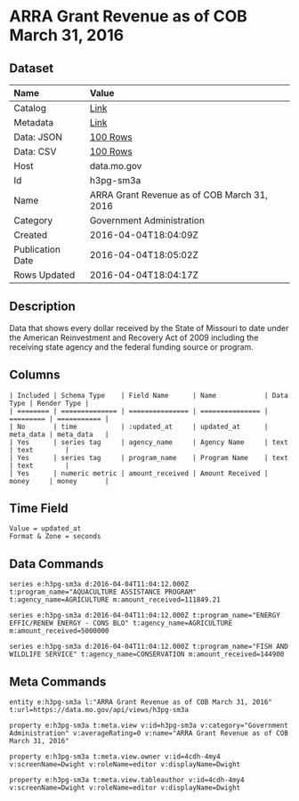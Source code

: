 # ARRA Grant Revenue as of COB March 31, 2016

## Dataset

| Name | Value |
| :--- | :---- |
| Catalog | [Link](https://catalog.data.gov/dataset/arra-grant-revenue-as-of-cob-march-31-2016) |
| Metadata | [Link](https://data.mo.gov/api/views/h3pg-sm3a) |
| Data: JSON | [100 Rows](https://data.mo.gov/api/views/h3pg-sm3a/rows.json?max_rows=100) |
| Data: CSV | [100 Rows](https://data.mo.gov/api/views/h3pg-sm3a/rows.csv?max_rows=100) |
| Host | data.mo.gov |
| Id | h3pg-sm3a |
| Name | ARRA Grant Revenue as of COB March 31, 2016 |
| Category | Government Administration |
| Created | 2016-04-04T18:04:09Z |
| Publication Date | 2016-04-04T18:05:02Z |
| Rows Updated | 2016-04-04T18:04:17Z |

## Description

Data that shows every dollar received by the State of Missouri to date under the American Reinvestment and Recovery Act of 2009 including the receiving state agency and the federal funding source or program.

## Columns

```ls
| Included | Schema Type    | Field Name      | Name            | Data Type | Render Type |
| ======== | ============== | =============== | =============== | ========= | =========== |
| No       | time           | :updated_at     | updated_at      | meta_data | meta_data   |
| Yes      | series tag     | agency_name     | Agency Name     | text      | text        |
| Yes      | series tag     | program_name    | Program Name    | text      | text        |
| Yes      | numeric metric | amount_received | Amount Received | money     | money       |
```

## Time Field

```ls
Value = updated_at
Format & Zone = seconds
```

## Data Commands

```ls
series e:h3pg-sm3a d:2016-04-04T11:04:12.000Z t:program_name="AQUACULTURE ASSISTANCE PROGRAM" t:agency_name=AGRICULTURE m:amount_received=111849.21

series e:h3pg-sm3a d:2016-04-04T11:04:12.000Z t:program_name="ENERGY EFFIC/RENEW ENERGY - CONS BLO" t:agency_name=AGRICULTURE m:amount_received=5000000

series e:h3pg-sm3a d:2016-04-04T11:04:12.000Z t:program_name="FISH AND WILDLIFE SERVICE" t:agency_name=CONSERVATION m:amount_received=144900
```

## Meta Commands

```ls
entity e:h3pg-sm3a l:"ARRA Grant Revenue as of COB March 31, 2016" t:url=https://data.mo.gov/api/views/h3pg-sm3a

property e:h3pg-sm3a t:meta.view v:id=h3pg-sm3a v:category="Government Administration" v:averageRating=0 v:name="ARRA Grant Revenue as of COB March 31, 2016"

property e:h3pg-sm3a t:meta.view.owner v:id=4cdh-4my4 v:screenName=Dwight v:roleName=editor v:displayName=Dwight

property e:h3pg-sm3a t:meta.view.tableauthor v:id=4cdh-4my4 v:screenName=Dwight v:roleName=editor v:displayName=Dwight
```